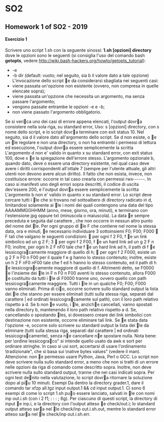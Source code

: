 # SO2
## Homework 1 of SO2 - 2019


#### Esercizio 1
Scrivere uno script 1.sh con la seguente sinossi:
  **1.sh [opzioni] directory**
dove le opzioni sono le seguenti (si consiglia l'uso del comando bash **getopts**,
vedere http://wiki.bash-hackers.org/howto/getopts_tutorial):
* -e
* -b dir (default: vuoto; nel seguito, sia b il valore dato a tale opzione)
L'invocazione dello script e da considerarsi sbagliata nei seguenti casi:
* viene passata un'opzione non esistente (ovvero, non compresa in quelle
elencate sopra);
* viene passata un'opzione che necessita un argomento, ma senza passare
l'argomento;
* vengono passate entrambe le opzioni -e e -b;
* non viene passato l'argomento obbligatorio.

Se si verica uno dei casi di errore appena elencati, l'output dovra consistere
nella sola riga, su standard error, Uso: s [opzioni] directory, con s nome
dello script, e lo script dovra terminare con exit status 10.
Nel seguito, sia d il valore dato all'argomento dello script. Se d non esiste, o
e un le regolare e non una directory, o non ha entrambi i permessi di lettura ed
esecuzione, l'output dovra essere semplicemente la scritta L'argomento d non
e' valido in quanto x su standard error, con exit status 100, dove x e la
spiegazione dell'errore stesso. L'argomento opzionale b, quando dato, deve o
essere una directory esistente, nel qual caso deve avere i diritti corrispondenti
all'ottale 7 (sempre per l'utente attuale, gli altri utenti non devono avere alcun
diritto). Il fatto che non esista, invece, non costituisce errore: occorre in tal
caso crearla con permessi rwx------. In caso si manifesti uno degli errori sopra
descritti, il codice di uscita dev'essere 200, e l'output dovra essere semplicemente
la scritta L'argomento b non e' valido in quanto x su standard error.
Lo script deve cercare tutti i le che si trovano nel sottoalbero di directory
radicato in d, limitandosi solamente ai le i nomi dei quali contengono una data
del tipo AAAAMMGGHHMM (anno, mese, giorno, ora, minuti), e terminano
con l'estensione jpg oppure txt (minuscola o maiuscola). La data e sempre
preceduta e seguita dal carattere , che non occorre in nessun altro punto del
nome del le. Per ogni gruppo di le F che contiene nel nome la stessa data,
ora e minuti, e necessario individuare 3 sottoinsiemi F0; F00; F000  F tali che
valgano le seguenti condizioni:
 per ogni f 2 F0, f e un link simbolico ad un g 2 F;
3
 per ogni f 2 F00, f e un hard link ad un g 2 F n F0; inoltre, per ogni
h 2 F nF0 tale che f e un hard link ad h, il path di f e lessicogracamente
maggiore di quello di h;
 per ogni f 2 F000, esiste un g 2 F n F0 n F00 per il quale f e g hanno lo
stesso contenuto; inoltre, esiste un h 2 F nF0 nF00 tale che f ed h hanno lo
stesso contenuto, ed il path di h e lessicogracamente maggiore di quello
di f. Altrimenti detto, se F0000 e l'insieme dei le in F n F0 n F00 aventi lo
stesso contenuto, allora F000 e costituito da tutti i le di F0000 tranne uno,
ovvero quello con path lessicogracamente maggiore.
Tutti i le in un qualche F0; F00; F000 vanno eliminati. Prima di cio, occorre
scrivere sullo standard output la lista dei le che stanno per essere eliminati
(tutti sulla stessa riga, separati dal carattere | ed ordinati lessicogracamente
sul path), con il loro path relativo rispetto a d.
Se b non e vuoto, i le, anziche cancellati, vanno spostati nella directory b,
mantenendo il loro path relativo rispetto a d.
Se, cancellando o spostando les, si dovessero creare dei link simbolici con
destinazione non esistente, occorre eliminare tali link.
Se e stata data l'opzione -e, occorre solo scrivere su standard output la lista
dei le da eliminare (tutti sulla stessa riga, separati dal carattere | ed ordinati
lessicogracamente), senza ne cancellare ne spostare nulla.
Nota bene: per \ordine lessicograco" si intende quello usato da awk e sort
per ordinare stringhe. In caso si usi sort, accertarsi di usare l'ordinamento
\tradizionale", che si basa sui \native bytes values" (vedere il man).
Attenzione: non e permesso usare Python, Java, Perl o GCC. Lo script non
deve scrivere nulla sullo standard error, a meno che non si tratti di un errore nelle
opzioni da riga di comando come descritto sopra. Inoltre, non deve scrivere nulla
sullo standard output, tranne che nei casi indicati sopra. Per ogni test denito
nella valutazione, lo script dovra ritornare la soluzione dopo al piu 10 minuti.
Esempi
Da dentro la directory grader.1, dare il comando tar xfzp all.tgz
input output.1 && cd input output.1. Ci sono 6 esempi di come lo script
1.sh puo essere lanciato, salvati in le con nomi inp out.i.sh (con i 2
f1; : : : ; 6g). Per ciascuno di questi script, la directory di input e inp.i, e la
directory con l'output atteso e check/out.i; lo standard output atteso sara nel
le check/inp out.i.sh.out, mentre lo standard error atteso sara nel le
check/inp out.i.sh.err.
